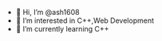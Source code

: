 - 👋 Hi, I’m @ash1608
- 👀 I’m interested in C++,Web Development
- 🌱 I’m currently learning C++

<!---
ash1608/ash1608 is a ✨ special ✨ repository because its `README.md` (this file) appears on your GitHub profile.
You can click the Preview link to take a look at your changes.
--->
